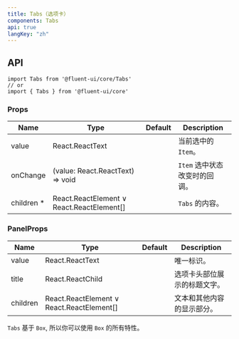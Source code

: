```yaml
---
title: Tabs（选项卡）
components: Tabs
api: true
langKey: "zh"
---
```


## API

```
import Tabs from '@fluent-ui/core/Tabs'
// or
import { Tabs } from '@fluent-ui/core'
```

### Props

| Name | Type | Default | Description |
| --- | --- | --- | --- |
| value | React.ReactText |  | 当前选中的 `Item`。 |
| onChange | (value: React.ReactText) => void |  | `Item` 选中状态改变时的回调。 |
| children&nbsp;* | React.ReactElement &or; React.ReactElement[] |  | `Tabs` 的内容。 |

### PanelProps

| Name | Type | Default | Description |
| --- | --- | --- | --- |
| value | React.ReactText |  | 唯一标识。 |
| title | React.ReactChild |  | 选项卡头部位展示的标题文字。 |
| children | React.ReactElement &or; React.ReactElement[] |  | 文本和其他内容的显示部分。 |

`Tabs` 基于 `Box`, 所以你可以使用 `Box` 的所有特性。
